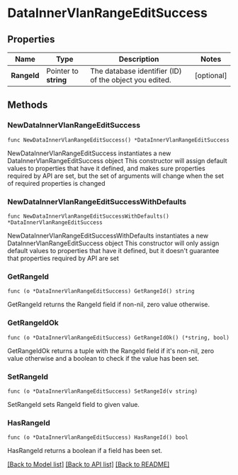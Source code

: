 # DataInnerVlanRangeEditSuccess

## Properties

Name | Type | Description | Notes
------------ | ------------- | ------------- | -------------
**RangeId** | Pointer to **string** | The database identifier (ID) of the object you edited. | [optional] 

## Methods

### NewDataInnerVlanRangeEditSuccess

`func NewDataInnerVlanRangeEditSuccess() *DataInnerVlanRangeEditSuccess`

NewDataInnerVlanRangeEditSuccess instantiates a new DataInnerVlanRangeEditSuccess object
This constructor will assign default values to properties that have it defined,
and makes sure properties required by API are set, but the set of arguments
will change when the set of required properties is changed

### NewDataInnerVlanRangeEditSuccessWithDefaults

`func NewDataInnerVlanRangeEditSuccessWithDefaults() *DataInnerVlanRangeEditSuccess`

NewDataInnerVlanRangeEditSuccessWithDefaults instantiates a new DataInnerVlanRangeEditSuccess object
This constructor will only assign default values to properties that have it defined,
but it doesn't guarantee that properties required by API are set

### GetRangeId

`func (o *DataInnerVlanRangeEditSuccess) GetRangeId() string`

GetRangeId returns the RangeId field if non-nil, zero value otherwise.

### GetRangeIdOk

`func (o *DataInnerVlanRangeEditSuccess) GetRangeIdOk() (*string, bool)`

GetRangeIdOk returns a tuple with the RangeId field if it's non-nil, zero value otherwise
and a boolean to check if the value has been set.

### SetRangeId

`func (o *DataInnerVlanRangeEditSuccess) SetRangeId(v string)`

SetRangeId sets RangeId field to given value.

### HasRangeId

`func (o *DataInnerVlanRangeEditSuccess) HasRangeId() bool`

HasRangeId returns a boolean if a field has been set.


[[Back to Model list]](../README.md#documentation-for-models) [[Back to API list]](../README.md#documentation-for-api-endpoints) [[Back to README]](../README.md)


